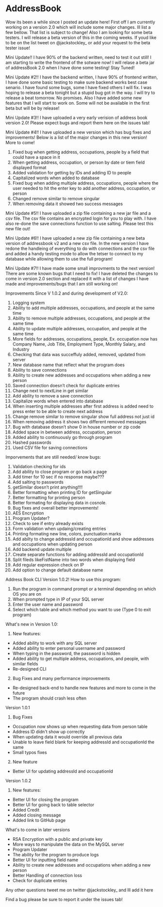 # AddressBook

Wow its been a while since I posted an update here! First off I am currently working on a version 2.0 which will include some major changes. Ill list a few bellow. That list is subject to change! Also I am looking for some beta testers. I will release a beta version of this in the coming weeks. If youd like to be on the list tweet on @jackstockley_ or add your request to the beta tester issue!

Mini Update!!
   I have 90% of the backend written, need to test it out still! I am starting to write the frontend of the sotware now! 
   I will relase a beta jar of addressBook 2.0 when I have done some testing! Stay Tuned!

Mini Update #2!!
   I have the backend written, I have 90% of frontend written, I have done some basic testing to make sure backend works best    case senario. I have found some bugs, some I have fixed others I will fix. I was hoping to release a beta tonight but a        stupid bug got in the way. I will try to release a beat tomorrow. No promises. Also I have added some new features that I      will start to work on. Some will not be available in the first beta but will be by release!
   
Mini Update #3!!
   I have uploaded a very early verision of address book version 2.0! Please expect bugs and report them here on the issues tab!
   
Mini Update #4!!
   I have uploaded a new version which has bug fixes and improvements! Below is a list of the major changes in this new version! More to come!
   1. Fixed bug when getting address, occupations, people by a field that could have a space in it
   2. When getting address, occupation, or person by date or tiem field displayed format
   3. Added validation for getting by IDs and adding ID to people
   4. Capitalized words when added to database
   5. Fixed bug when adding multiple address, occupations, people where the user needed to hit the enter key to add another address, occupation, or person
   6. Changed remove similar to remove singular 
   7. When removing data it showed two success messages
  
Mini Update #5!!
   I have uploaded a zip file containing a new jar file and a csv file. The csv file contains an encrypted login for you to play with. I have also re-done the save connections function to use salting. Please test this new file out!
   
Mini Update #6!!
   I have uploaded a new zip file containing a new beta version of addressbook v2 and a new csv file. In the new version I have redone the handleing of everything to do with connections and the csv file and added a handy testing mode to allow the tetser to connect to my database while allowing them to use the full program!
   
Mini Update #7!!
   I have made some small improvments to the next version! There are some known bugs that I need to fix! I have deleted the changes to come in version 2.0 section and replaced it with a list of changes I have made and improvements/bugs that I am still working on!

Improvements Since V 1.0.2 and during development of V2.0:
1. Logging system
2. Ability to add multiple addresses, occupations, and people at the same time
3. Ability to remove multiple addresses, occupations, and people at the same time
4. Ability to update multiple addresses, occupation, and people at the same time
5. More fields for addresses, occupations, people, Ex. occupation now has Company Name, Job Title, Employment Type, Monthly Salary, and Industry
6. Checking that data was succeffuly added, removed, updated from server
7. New database name that reflect what the program does
8. Ability to save connections
9. Ability to create new addresses and occupations when adding a new person
10. Saved connection doesn’t check for duplicate entries
11. Change next to nextLine in get similar
12. Add ability to remove a save connection
13. Capitalize words when entered into database
14. When inserting multiple addresses after first address is added need to press enter to be able to create next address
15. Change remove similar to remove singular show full address not just id
16. When removing address it shows two different removed messages 
17. Bug with database doesn’t show 0 in house number or zip code 
18. Added space in between address, occupation, person
19. Added ability to continuously go through program
20. Hashed passwords
21. Used CSV file for saving connections

Imporvements that are still needed/ know bugs:
1. Validation checking for ids
2. Add ability to close program or go back a page
3. Add timer for 10 sec if no response maybe???
4. Add salting to passwords
5. getSimilar doesn’t print anything!!!!
6. Better formatting when printing ID for getSingular
7. Better formatting for printing person
8. Better formating for displaying data in cosnole.
9. Bug fixes and overall better improvements!
10. AES Encryption
11. Program Updater?
12. Check to see if entry already exists
13. Form validation when updaing/creating entries
14. Printing formating new line, colors, punctuation marks
15. Add abilty to change addressId and occupationId and show addresses and occupations when updating person
16. Add backend update multiple
17. Create separate functions for adding addressId and occupationId
18. Split fileds likeFistName into two words when displaying field
19. Add regular expression check on IP
20. Add option to change default database name
	
   
Address Book CLI Version 1.0.2!
   How to use this program:
   1. Run the program in command prompt or a terminal depending on which OS you are on
   2. When prompted type in IP of your SQL server
   3. Enter the user name and password
   4. Select which table and which method you want to use (Type 0 to exit program)

What's new in Version 1.0:
 1. New features:
  - Added ability to work with any SQL server
  - Added ability to enter personal username and password
  - When typing in the password, the password is hidden
  - Added ability to get multiple address, occupations, and people, with similar fields
  - Re-designed CLI
 2. Bug Fixes and many performance improvements
   - Re-designed back-end to handle new features and more to come in the future
   - The program should crash less often

Version 1.0.1
 1. Bug Fixes
   - Occupation now shows up when requesting data from person table
   - Address ID didn't show up correctly
   - When updating data it would override all previous data
   - Unable to leave field blank for keeping addressId and occupationId the same
   - Small typos fixes
 2. New feature
  - Better UI for updating addressId and occupationId

Version 1.0.2
 1. New features:
  - Better UI for closing the program
  - Better UI for going back to table selector
  - Added Credit
  - Added closing message
  - Added link to GitHub page

What's to come in later versions
  - RSA Encryption with a public and private key
  - More ways to manipulate the data on the MySQL server
  - Program Updater
  - The ability for the program to produce logs
  - Better UI for inputting field name
  - Ability to create new addresses and occupations when adding a new person
  - Better Handling of connection loss
  - Check for duplicate entries

Any other questions tweet me on twitter @jackstockley_ and Ill add it here

Find a bug please be sure to report it under the issues tab!
